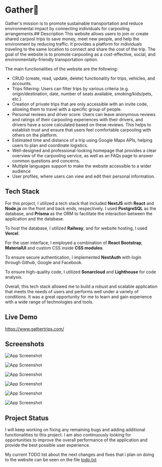 # Gather🚗

Gather's mission is to promote sustainable transportation and reduce environmental impact by connecting individuals for carpooling arrangements.## Description
This website allows users to join or create shared carpool trips to save money, meet new people, and help the environment by reducing traffic. It provides a platform for individuals traveling to the same location to connect and share the cost of the trip. The goal of the website is to promote carpooling as a cost-effective, social, and environmentally-friendly transportation option.

The main functionalities of the website are the following:

- CRUD (create, read, update, delete) functionality for trips, vehicles, and accounts.
- Trips filtering: Users can filter trips by various criteria (e.g. origin/destination, date, number of seats available, smoking/kids/pets, etc.)
- Creation of private trips that are only accessible with an invite code, allowing them to travel with a specific group of people.
- Personal reviews and driver score: Users can leave anonymous reviews and ratings of their carpooling experiences with their drivers, and drivers have a score calculated based on these reviews. This helps to establish trust and ensure that users feel comfortable carpooling with others on the platform.
- Estimated time and distance of a trip using Google Maps APIs, helping users to plan and coordinate logistics.
- Well-designed and professional-looking homepage that provides a clear overview of the carpooling service, as well as an FAQs page to answer common questions and concerns.
- Multiple languages support to make the website accessible to a wider audience
- User profiles, where users can view and edit their personal information.

## Tech Stack

For this project, I utilized a tech stack that included **NextJS** with **React** and **Node.js** on the front and back ends, respectively. I used **PostgreSQL** as the database, and **Prisma** as the ORM to facilitate the interaction between the application and the database.

To host the database, I utilized **Railway**, and for website hosting, I used **Vercel**.

For the user interface, I employed a combination of **React Bootstrap**, **MaterialUI** and custom CSS inside **CSS modules**.

To ensure secure authentication, I implemented **NextAuth** with login through Github, Google and Facebook.

To ensure high-quality code, I utilized **Sonarcloud** and **Lighthouse** for code analysis.

Overall, this tech stack allowed me to build a robust and scalable application that meets the needs of users and performs well under a variety of conditions. It was a great opportunity for me to learn and gain experience with a wide range of technologies and tools.

## Live Demo

https://www.gathertrips.com/

## Screenshots

![App Screenshot](https://i.imgur.com/CkvCzj5.png)

![App Screenshot](https://i.imgur.com/z60totm.png)

![App Screenshot](https://i.imgur.com/pesSLNa.png)

![App Screenshot](https://i.imgur.com/2NVVKvq.png)

![App Screenshot](https://i.imgur.com/16ep38x.png)

![App Screenshot](https://i.imgur.com/5XEF7rZ.png)

## Project Status

I will keep working on fixing any remaining bugs and adding additional functionalities to this project. I am also continuously looking for opportunities to improve the overall performance of the application and provide the best possible user experience.

My current TODO list about the next changes and fixes that i plan on doing to the website can be seen on the file [todo.txt](TODO.txt)
